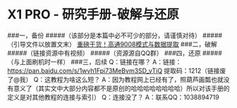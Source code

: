 X1 PRO - 研究手册-破解与还原
====
###一，备份
       #####（该部分是本篇中必不可少的部分，请谨慎对待）
       #####（引导文件以放置文末）
       [重磅干货！高通9008模式与数据提取](https://zhuanlan.zhihu.com/p/35422254)
###二，破解
       #####（链接资源中有视频）
       #####（资源源自QQ群）
###四，还原
      #####（与上面刷机时一样）
###三，后续
       Q：链接在哪？
       A：链接：https://pan.baidu.com/s/1wvh1Fpi73MeBvm3SD_vTiQ 提取码：1212（链接废了@我）
       Q：这教程为啥这么短？
       A：因为教程网上已经有了，照葫芦画瓢也就没有意义了（其实文中大部分内容都不是原创的哈哈哈哈哈哈哈哈）所以对该手册的定义是对其他教程的连接与索引）
       Q：连接没了？
       A：联系QQ：1038894719
